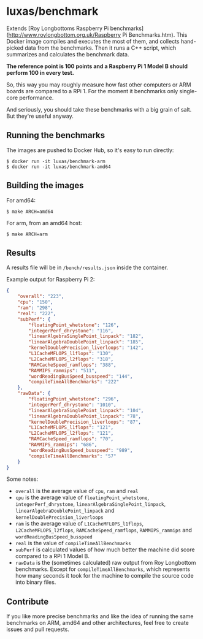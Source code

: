 # luxas/benchmark

Extends [Roy Longbottoms Raspberry Pi benchmarks](http://www.roylongbottom.org.uk/Raspberry Pi Benchmarks.htm).
This Docker image compiles and executes the most of them, and collects hand-picked data from the benchmarks.
Then it runs a C++ script, which summarizes and calculates the benchmark data.

**The reference point is 100 points and a Raspberry Pi 1 Model B should perform 100 in every test.**

So, this way you may roughly measure how fast other computers or ARM boards are compared to a RPi 1.
For the moment it benchmarks only single-core performance.

And seriously, you should take these benchmarks with a big grain of salt. But they're useful anyway.

## Running the benchmarks

The images are pushed to Docker Hub, so it's easy to run directly:

```console
$ docker run -it luxas/benchmark-arm
$ docker run -it luxas/benchmark-amd64
```

## Building the images

For amd64:
```console
$ make ARCH=amd64
```

For arm, from an amd64 host:
```console
$ make ARCH=arm
```

## Results

A results file will be in `/bench/results.json` inside the container.

Example output for Raspberry Pi 2:
```json
{
	"overall": "223",
	"cpu": "150",
	"ram": "298",
	"real": "222",
	"subPerf": {
		"floatingPoint_whetstone": "126",
		"integerPerf_dhrystone": "116",
		"linearAlgebraSinglePoint_linpack": "182",
		"linearAlgebraDoublePoint_linpack": "185",
		"kernelDoublePrecision_liverloops": "142",
		"L1CacheMFLOPS_l1flops": "130",
		"L2CacheMFLOPS_l2flops": "318",
		"RAMCacheSpeed_ramflops": "388",
		"RAMMIPS_rammips": "511",
		"wordReadingBusSpeed_busspeed": "144",
		"compileTimeAllBenchmarks": "222"
	},
	"rawData": {
		"floatingPoint_whetstone": "296",
		"integerPerf_dhrystone": "1010",
		"linearAlgebraSinglePoint_linpack": "104",
		"linearAlgebraDoublePoint_linpack": "78",
		"kernelDoublePrecision_liverloops": "87",
		"L1CacheMFLOPS_l1flops": "121",
		"L2CacheMFLOPS_l2flops": "121",
		"RAMCacheSpeed_ramflops": "70",
		"RAMMIPS_rammips": "686",
		"wordReadingBusSpeed_busspeed": "989",
		"compileTimeAllBenchmarks": "57"
	}
}
```

Some notes:
 - `overall` is the average value of `cpu`, `ram` and `real`
 - `cpu` is the average value of `floatingPoint_whetstone`, `integerPerf_dhrystone`, `linearAlgebraSinglePoint_linpack`, `linearAlgebraDoublePoint_linpack` and `kernelDoublePrecision_liverloops`
 - `ram` is the average value of `L1CacheMFLOPS_l1flops`, `L2CacheMFLOPS_l2flops`, `RAMCacheSpeed_ramflops`, `RAMMIPS_rammips` and `wordReadingBusSpeed_busspeed`
 - `real` is the value of `compileTimeAllBenchmarks`
 - `subPerf` is calculated values of how much better the machine did score compared to a RPi 1 Model B.
 - `rawData` is the (sometimes calculated) raw output from Roy Longbottom benchmarks. Except for `compileTimeAllBenchmarks`, which represents how many seconds it took for the machine to compile the source code into binary files.



## Contribute

If you like more precise benchmarks and like the idea of running the same benchmarks on ARM, amd64 and other architectures, feel free to create issues and pull requests.